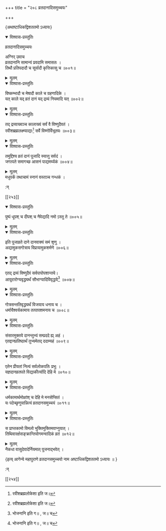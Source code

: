 +++
title = "२०८ व्रतदानादिसमुच्चयः"

+++

\{अथाष्टाधिकद्विशततमो ऽध्यायः\}


<details open><summary>विश्वास-प्रस्तुतिः</summary>

व्रतदानादिसमुच्चयः  
    
अग्निर् उवाच  
व्रतदानानि सामान्यं प्रवदामि समासतः ।  
तिथौ प्रतिपदादौ च सूर्यादौ कृत्तिकासु च ॥००१॥
</details>

<details><summary>मूलम्</summary>

व्रतदानादिसमुच्चयः  
    
अग्निर् उवाच  
व्रतदानानि सामान्यं प्रवदामि समासतः ।  
तिथौ प्रतिपदादौ च सूर्यादौ कृत्तिकासु च ॥००१॥
</details>  

<details open><summary>विश्वास-प्रस्तुतिः</summary>

विष्कम्भादौ च मेषादौ काले च ग्रहणादिके ।  
यत् काले यद् व्रतं दानं यद् द्रव्यं नियमादि यत् ॥००२॥
</details>

<details><summary>मूलम्</summary>

विष्कम्भादौ च मेषादौ काले च ग्रहणादिके ।  
यत् काले यद् व्रतं दानं यद् द्रव्यं नियमादि यत् ॥००२॥
</details>  

<details open><summary>विश्वास-प्रस्तुतिः</summary>

तद् द्रव्याख्यञ्च कालाख्यं सर्वं वै विष्णुदैवतं   ।  
रवीशब्रह्मलक्ष्म्याद्याः[^२] सर्वे विष्णोर्विभूतयः   ॥००३॥
</details>

<details><summary>मूलम्</summary>

तद् द्रव्याख्यञ्च कालाख्यं सर्वं वै विष्णुदैवतं   ।  
रवीशब्रह्मलक्ष्म्याद्याः[^२] सर्वे विष्णोर्विभूतयः   ॥००३॥
</details>  

<details open><summary>विश्वास-प्रस्तुतिः</summary>

तमुद्दिश्य व्रतं दानं पूजादि स्यात्तु सर्वदं ।  
जगत्पते समागच्छ आसनं पाद्यमर्घ्यकं ॥००४॥
</details>

<details><summary>मूलम्</summary>

तमुद्दिश्य व्रतं दानं पूजादि स्यात्तु सर्वदं ।  
जगत्पते समागच्छ आसनं पाद्यमर्घ्यकं ॥००४॥
</details>  
मधुपर्कं तथाचामं स्नानं वस्तञ्च गन्धकं   ।  
    
:न्  
    
[^१]: भोजनानि इति ग॥ , ज॥ च  
    
[^२]: रवीशब्रह्मलोकेशा इति ज॥  

[[२५३]]
    

<details open><summary>विश्वास-प्रस्तुतिः</summary>

पुष्पं धूपश् च दीपश् च नैवेद्यादि नमो ऽस्तु ते   ॥००५॥
</details>

<details><summary>मूलम्</summary>

पुष्पं धूपश् च दीपश् च नैवेद्यादि नमो ऽस्तु ते   ॥००५॥
</details>  

<details open><summary>विश्वास-प्रस्तुतिः</summary>

इति पूजाव्रते दाने दानवाक्यं समं शृणु ।  
अद्यामुकसगोत्राय विप्रायामुकशर्मणे ॥००६॥
</details>

<details><summary>मूलम्</summary>

इति पूजाव्रते दाने दानवाक्यं समं शृणु ।  
अद्यामुकसगोत्राय विप्रायामुकशर्मणे ॥००६॥
</details>  

<details open><summary>विश्वास-प्रस्तुतिः</summary>

एतद् द्रव्यं विष्णुदैवं सर्वपापोपशान्तये।  
आयुरारोग्यवृद्ध्यर्थं सौभाग्यादिविवृद्धये[^१]   ॥००७॥
</details>

<details><summary>मूलम्</summary>

एतद् द्रव्यं विष्णुदैवं सर्वपापोपशान्तये।  
आयुरारोग्यवृद्ध्यर्थं सौभाग्यादिविवृद्धये[^१]   ॥००७॥
</details>  

<details open><summary>विश्वास-प्रस्तुतिः</summary>

गोत्रसन्ततिवृद्ध्यर्थं विजयाय धनाय च ।  
धर्मायैश्वर्यकामाय तत्पापशमनाय च ॥००८॥
</details>

<details><summary>मूलम्</summary>

गोत्रसन्ततिवृद्ध्यर्थं विजयाय धनाय च ।  
धर्मायैश्वर्यकामाय तत्पापशमनाय च ॥००८॥
</details>  

<details open><summary>विश्वास-प्रस्तुतिः</summary>

संसारमुक्तये दानन्तुभ्यं सम्प्रददे ह्य् अहं ।  
एतद्दानप्रतिष्ठार्थं तुभ्यमेतद् ददाम्यहं   ॥००९॥
</details>

<details><summary>मूलम्</summary>

संसारमुक्तये दानन्तुभ्यं सम्प्रददे ह्य् अहं ।  
एतद्दानप्रतिष्ठार्थं तुभ्यमेतद् ददाम्यहं   ॥००९॥
</details>  

<details open><summary>विश्वास-प्रस्तुतिः</summary>

एतेन प्रीयतां नित्यं सर्वलोकपतिः प्रभुः ।  
यज्ञदानव्रतपते विद्याकीर्त्यादि देहि मे ॥०१०॥
</details>

<details><summary>मूलम्</summary>

एतेन प्रीयतां नित्यं सर्वलोकपतिः प्रभुः ।  
यज्ञदानव्रतपते विद्याकीर्त्यादि देहि मे ॥०१०॥
</details>  

<details open><summary>विश्वास-प्रस्तुतिः</summary>

धर्मकामार्थमोक्षांश् च देहि मे मनसेप्सितं   ।  
यः पठेच्छृणुयान्नित्यं व्रतदानसमुच्चयं   ॥०११॥
</details>

<details><summary>मूलम्</summary>

धर्मकामार्थमोक्षांश् च देहि मे मनसेप्सितं   ।  
यः पठेच्छृणुयान्नित्यं व्रतदानसमुच्चयं   ॥०११॥
</details>  

<details open><summary>विश्वास-प्रस्तुतिः</summary>

स प्राप्तकामो विमलो भुक्तिमुक्तिमवाप्नुयात् ।  
तिथिवारर्क्षसङ्क्रान्तियोगमन्वादिकं व्रतं ॥०१२॥
</details>

<details><summary>मूलम्</summary>

स प्राप्तकामो विमलो भुक्तिमुक्तिमवाप्नुयात् ।  
तिथिवारर्क्षसङ्क्रान्तियोगमन्वादिकं व्रतं ॥०१२॥
</details>  
नैकधा वासुदेवादेर्नियमात् पूजनाद्भवेत् ।  
    
\{इत्य् आगेन्ये महापुराणे व्रतदानसमुच्चयो नाम अष्टाधिकद्विशततमो ऽध्यायः ॥  }
    
:न्  
    
[^१]: सौभाग्याय सुष्टद्वये इति क॥ , छ॥ , ट, च । सौभाग्याय सुबुद्धये  
इति घ॥ , ज॥ , ञ॥ च  

[[२५४]]
    